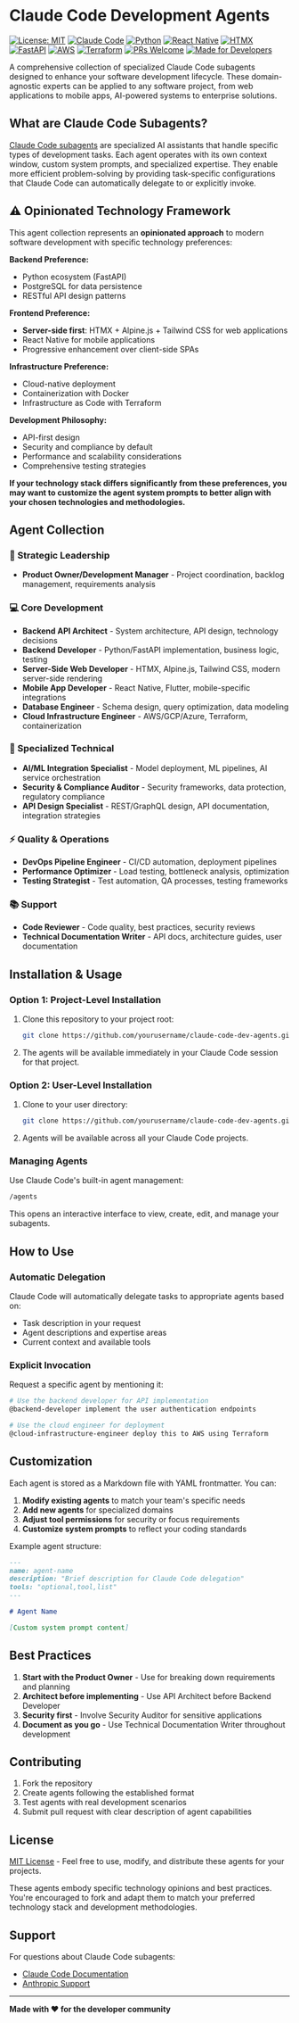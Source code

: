 # Claude Code Development Agents

[![License: MIT](https://img.shields.io/badge/License-MIT-yellow.svg)](https://opensource.org/licenses/MIT)
[![Claude Code](https://img.shields.io/badge/Claude%20Code-Subagents-blue.svg)](https://docs.anthropic.com/en/docs/claude-code/sub-agents)
[![Python](https://img.shields.io/badge/Python-Backend-green.svg)](https://www.python.org/)
[![React Native](https://img.shields.io/badge/React%20Native-Mobile-61DAFB.svg)](https://reactnative.dev/)
[![HTMX](https://img.shields.io/badge/HTMX-Server--Side-orange.svg)](https://htmx.org/)
[![FastAPI](https://img.shields.io/badge/FastAPI-Framework-009688.svg)](https://fastapi.tiangolo.com/)
[![AWS](https://img.shields.io/badge/AWS-Cloud-FF9900.svg)](https://aws.amazon.com/)
[![Terraform](https://img.shields.io/badge/Terraform-IaC-623CE4.svg)](https://www.terraform.io/)
[![PRs Welcome](https://img.shields.io/badge/PRs-welcome-brightgreen.svg)](http://makeapullrequest.com)
[![Made for Developers](https://img.shields.io/badge/Made%20for-Developers-red.svg)](https://github.com/ArkadioG/claude-code-dev-agents)

A comprehensive collection of specialized Claude Code subagents designed to enhance your software development lifecycle. These domain-agnostic experts can be applied to any software project, from web applications to mobile apps, AI-powered systems to enterprise solutions.

## What are Claude Code Subagents?

[Claude Code subagents](https://docs.anthropic.com/en/docs/claude-code/sub-agents) are specialized AI assistants that handle specific types of development tasks. Each agent operates with its own context window, custom system prompts, and specialized expertise. They enable more efficient problem-solving by providing task-specific configurations that Claude Code can automatically delegate to or explicitly invoke.

## ⚠️ Opinionated Technology Framework

This agent collection represents an **opinionated approach** to modern software development with specific technology preferences:

**Backend Preference:**
- Python ecosystem (FastAPI)
- PostgreSQL for data persistence
- RESTful API design patterns

**Frontend Preference:**
- **Server-side first**: HTMX + Alpine.js + Tailwind CSS for web applications
- React Native for mobile applications  
- Progressive enhancement over client-side SPAs

**Infrastructure Preference:**
- Cloud-native deployment
- Containerization with Docker
- Infrastructure as Code with Terraform

**Development Philosophy:**
- API-first design
- Security and compliance by default
- Performance and scalability considerations
- Comprehensive testing strategies

**If your technology stack differs significantly from these preferences, you may want to customize the agent system prompts to better align with your chosen technologies and methodologies.**

## Agent Collection

### 🎯 Strategic Leadership
- **Product Owner/Development Manager** - Project coordination, backlog management, requirements analysis

### 💻 Core Development
- **Backend API Architect** - System architecture, API design, technology decisions  
- **Backend Developer** - Python/FastAPI implementation, business logic, testing
- **Server-Side Web Developer** - HTMX, Alpine.js, Tailwind CSS, modern server-side rendering
- **Mobile App Developer** - React Native, Flutter, mobile-specific integrations
- **Database Engineer** - Schema design, query optimization, data modeling
- **Cloud Infrastructure Engineer** - AWS/GCP/Azure, Terraform, containerization

### 🔧 Specialized Technical
- **AI/ML Integration Specialist** - Model deployment, ML pipelines, AI service orchestration
- **Security & Compliance Auditor** - Security frameworks, data protection, regulatory compliance
- **API Design Specialist** - REST/GraphQL design, API documentation, integration strategies

### ⚡ Quality & Operations  
- **DevOps Pipeline Engineer** - CI/CD automation, deployment pipelines
- **Performance Optimizer** - Load testing, bottleneck analysis, optimization
- **Testing Strategist** - Test automation, QA processes, testing frameworks

### 📚 Support
- **Code Reviewer** - Code quality, best practices, security reviews
- **Technical Documentation Writer** - API docs, architecture guides, user documentation

## Installation & Usage

### Option 1: Project-Level Installation
1. Clone this repository to your project root:
   ```bash
   git clone https://github.com/yourusername/claude-code-dev-agents.git .claude/agents
   ```

2. The agents will be available immediately in your Claude Code session for that project.

### Option 2: User-Level Installation  
1. Clone to your user directory:
   ```bash
   git clone https://github.com/yourusername/claude-code-dev-agents.git ~/.claude/agents
   ```

2. Agents will be available across all your Claude Code projects.

### Managing Agents
Use Claude Code's built-in agent management:
```bash
/agents
```

This opens an interactive interface to view, create, edit, and manage your subagents.

## How to Use

### Automatic Delegation
Claude Code will automatically delegate tasks to appropriate agents based on:
- Task description in your request
- Agent descriptions and expertise areas
- Current context and available tools

### Explicit Invocation
Request a specific agent by mentioning it:
```bash
# Use the backend developer for API implementation
@backend-developer implement the user authentication endpoints

# Use the cloud engineer for deployment
@cloud-infrastructure-engineer deploy this to AWS using Terraform
```

## Customization

Each agent is stored as a Markdown file with YAML frontmatter. You can:

1. **Modify existing agents** to match your team's specific needs
2. **Add new agents** for specialized domains
3. **Adjust tool permissions** for security or focus requirements
4. **Customize system prompts** to reflect your coding standards

Example agent structure:
```markdown
---
name: agent-name
description: "Brief description for Claude Code delegation"
tools: "optional,tool,list"
---

# Agent Name

[Custom system prompt content]
```

## Best Practices

1. **Start with the Product Owner** - Use for breaking down requirements and planning
2. **Architect before implementing** - Use API Architect before Backend Developer
3. **Security first** - Involve Security Auditor for sensitive applications
4. **Document as you go** - Use Technical Documentation Writer throughout development

## Contributing

1. Fork the repository
2. Create agents following the established format
3. Test agents with real development scenarios
4. Submit pull request with clear description of agent capabilities

## License

[MIT License](LICENSE) - Feel free to use, modify, and distribute these agents for your projects.

These agents embody specific technology opinions and best practices. You're encouraged to fork and adapt them to match your preferred technology stack and development methodologies.

## Support

For questions about Claude Code subagents:
- [Claude Code Documentation](https://docs.anthropic.com/en/docs/claude-code/sub-agents)
- [Anthropic Support](https://support.anthropic.com)

---

**Made with ❤️ for the developer community**